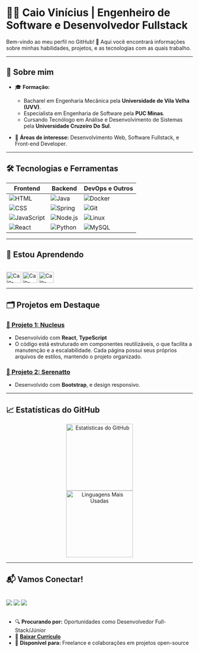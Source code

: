 
# 👨‍💻 Caio Vinícius | Engenheiro de Software e Desenvolvedor Fullstack

Bem-vindo ao meu perfil no GitHub! 🚀 Aqui você encontrará informações sobre minhas habilidades, projetos, e as tecnologias com as quais trabalho.

---

## 🌟 Sobre mim
- 🎓 **Formação:**  
  - Bacharel em Engenharia Mecânica pela **Universidade de Vila Velha (UVV)**.  
  - Especialista em Engenharia de Software pela **PUC Minas**.
  - Cursando Tecnólogo em Análise e Desenvolvimento de Sistemas pela **Universidade Cruzeiro Do Sul**. 

- 💼 **Áreas de interesse:** Desenvolvimento Web, Software Fullstack, e Front-end Developer.
  
---

## 🛠️ Tecnologias e Ferramentas

| **Frontend**       | **Backend**        | **DevOps e Outros**  |
|---------------------|--------------------|-----------------------|
| ![HTML](https://img.shields.io/badge/-HTML-E34F26?style=flat-square&logo=html5&logoColor=white)  | ![Java](https://img.shields.io/badge/-Java-007396?style=flat-square&logo=java) | ![Docker](https://img.shields.io/badge/-Docker-2496ED?style=flat-square&logo=docker&logoColor=white) |
| ![CSS](https://img.shields.io/badge/-CSS-1572B6?style=flat-square&logo=css3)   | ![Spring](https://img.shields.io/badge/-Spring-6DB33F?style=flat-square&logo=spring&logoColor=white) | ![Git](https://img.shields.io/badge/-Git-F05032?style=flat-square&logo=git&logoColor=white) |
| ![JavaScript](https://img.shields.io/badge/-JavaScript-F7DF1E?style=flat-square&logo=javascript&logoColor=black) | ![Node.js](https://img.shields.io/badge/-Node.js-339933?style=flat-square&logo=nodedotjs) | ![Linux](https://img.shields.io/badge/-Linux-FCC624?style=flat-square&logo=linux&logoColor=black) |
| ![React](https://img.shields.io/badge/React-20232A?style=flat-square&logo=react&logoColor=61DAFB) | ![Python](https://img.shields.io/badge/Python-3776AB?style=flat-square&logo=python&logoColor=white) | ![MySQL](https://img.shields.io/badge/MySQL-005C84?style=flat-square&logo=mysql&logoColor=white)
 ---
 
 ## 📘 Estou Aprendendo
 
 <div style="display: inline_block"><br>
  <img align="center" alt="Caio-Java" height="30" width="40" src="https://cdn.jsdelivr.net/gh/devicons/devicon/icons/java/java-original.svg"/>
  <img align="center" alt="Caio-Docker" height="30" width="40" src="https://cdn.jsdelivr.net/gh/devicons/devicon/icons/docker/docker-plain-wordmark.svg">
  <img align="center" alt="Caio-Angular" height="30" width="40" src="https://cdn.jsdelivr.net/gh/devicons/devicon/icons/angularjs/angularjs-original.svg">
</div>

 ---

 ## 🗂️ Projetos em Destaque

### [📂 Projeto 1: Nucleus](https://github.com/CAIOBR2021/Project-Nucleus-Front-end-)

- Desenvolvido com **React**, **TypeScript**
- O código está estruturado em componentes reutilizáveis, o que facilita a manutenção e a escalabilidade. Cada página possui seus próprios arquivos de estilos, mantendo o projeto organizado.
  
### [📂 Projeto 2: Serenatto](https://github.com/CAIOBR2021/Projeto-Serenatto-Alura)

- Desenvolvido com **Bootstrap**, e design responsivo.
  
---

## 📈 Estatísticas do GitHub

<div align="center">
  <img height="180em" src="https://github-readme-stats.vercel.app/api?username=CaioBR2021&show_icons=true&theme=dark&hide_border=true&count_private=true" alt="Estatísticas do GitHub">
  <br>
  <img height="180em" src="https://github-readme-stats.vercel.app/api/top-langs/?username=CaioBR2021&layout=compact&theme=dark&hide_border=true" alt="Linguagens Mais Usadas">
</div>

  ---

 ## 📬 Vamos Conectar!

   <div style="display: inline_block"><br>
  <a href="https://www.linkedin.com/in/caio-vinicius-de-carvalho-bezerra-643695158" target="_blank"><img src="https://img.shields.io/badge/-LinkedIn-%230077B5?style=for-the-badge&logo=linkedin&logoColor=white" target="_blank"></a> 
    <a href="mailto:caiobezerra994@gmail.com" target="_blank"><img src="https://img.shields.io/badge/Gmail-D14836?style=for-the-badge&logo=gmail&logoColor=white" target="_blank"></a> 
  <a href = "mailto:caio.carvalho134@hotmail.com"><img src="https://img.shields.io/badge/Microsoft_Outlook-0078D4?style=for-the-badge&logo=microsoft-outlook&logoColor=white" target="_blank"></a>
  </div>

  <br>

- 🔍 **Procurando por:** Oportunidades como Desenvolvedor Full-Stack/Júnior
- 📄 **[Baixar Currículo](link_para_seu_curriculo.pdf)**
- 🚀 **Disponível para:** Freelance e colaborações em projetos open-source
  

  
